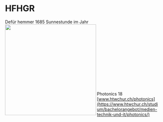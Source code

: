 # HFHGR

Defür hemmer 1685 Sunnestunde im Jahr
<br><img align="left" width="300" height="300" src="https://github.com/mschaufe/htw/blob/master/etech/readme.gif">
<br><br><br><br><br><br><br><br><br><br><br><br><br>
Photonics 18<br>
[www.htwchur.ch/photonics](https://www.htwchur.ch/studium/bachelorangebot/medien-technik-und-it/photonics/)
